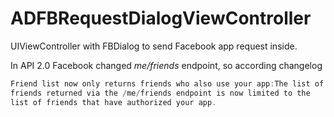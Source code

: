 ADFBRequestDialogViewController
===============================

UIViewController with FBDialog to send Facebook app request inside.

In API 2.0 Facebook changed *me/friends* endpoint, so according changelog
```objective-c
Friend list now only returns friends who also use your app:The list of 
friends returned via the /me/friends endpoint is now limited to the 
list of friends that have authorized your app.
```

